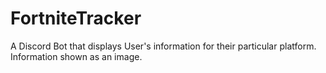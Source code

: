 # FortniteTracker
A Discord Bot that displays User's information for their particular platform. Information shown as an image.
